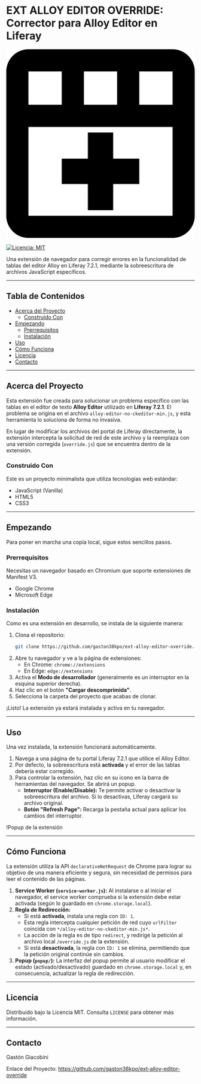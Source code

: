 # EXT ALLOY EDITOR OVERRIDE: Corrector para Alloy Editor en Liferay

![Logo del Proyecto](logo/logo.svg)

[![Licencia: MIT](https://img.shields.io/badge/Licencia-MIT-yellow.svg)](https://opensource.org/licenses/MIT)

Una extensión de navegador para corregir errores en la funcionalidad de tablas del editor Alloy en Liferay 7.2.1, mediante la sobreescritura de archivos JavaScript específicos.

---

## Tabla de Contenidos

- [Acerca del Proyecto](#acerca-del-proyecto)
  - [Construido Con](#construido-con)
- [Empezando](#empezando)
  - [Prerrequisitos](#prerrequisitos)
  - [Instalación](#instalación)
- [Uso](#uso)
- [Cómo Funciona](#cómo-funciona)
- [Licencia](#licencia)
- [Contacto](#contacto)

---

## Acerca del Proyecto

Esta extensión fue creada para solucionar un problema específico con las tablas en el editor de texto **Alloy Editor** utilizado en **Liferay 7.2.1**. El problema se origina en el archivo `alloy-editor-no-ckeditor-min.js`, y esta herramienta lo soluciona de forma no invasiva.

En lugar de modificar los archivos del portal de Liferay directamente, la extensión intercepta la solicitud de red de este archivo y la reemplaza con una versión corregida (`override.js`) que se encuentra dentro de la extensión.

### Construido Con

Este es un proyecto minimalista que utiliza tecnologías web estándar:

*   JavaScript (Vanilla)
*   HTML5
*   CSS3

---

## Empezando

Para poner en marcha una copia local, sigue estos sencillos pasos.

### Prerrequisitos

Necesitas un navegador basado en Chromium que soporte extensiones de Manifest V3.
*   Google Chrome
*   Microsoft Edge

### Instalación

Como es una extensión en desarrollo, se instala de la siguiente manera:

1.  Clona el repositorio:
    ```sh
    git clone https://github.com/gaston38kpo/ext-alloy-editor-override.git
    ```
2.  Abre tu navegador y ve a la página de extensiones:
    *   En Chrome: `chrome://extensions`
    *   En Edge: `edge://extensions`
3.  Activa el **Modo de desarrollador** (generalmente es un interruptor en la esquina superior derecha).
4.  Haz clic en el botón **"Cargar descomprimida"**.
5.  Selecciona la carpeta del proyecto que acabas de clonar.

¡Listo! La extensión ya estará instalada y activa en tu navegador.

---

## Uso

Una vez instalada, la extensión funcionará automáticamente.

1.  Navega a una página de tu portal Liferay 7.2.1 que utilice el Alloy Editor.
2.  Por defecto, la sobreescritura está **activada** y el error de las tablas debería estar corregido.
3.  Para controlar la extensión, haz clic en su icono en la barra de herramientas del navegador. Se abrirá un popup.
    *   **Interruptor (Enable/Disable):** Te permite activar o desactivar la sobreescritura del archivo. Si lo desactivas, Liferay cargará su archivo original.
    *   **Botón "Refresh Page":** Recarga la pestaña actual para aplicar los cambios del interruptor.

!Popup de la extensión

---

## Cómo Funciona

La extensión utiliza la API `declarativeNetRequest` de Chrome para lograr su objetivo de una manera eficiente y segura, sin necesidad de permisos para leer el contenido de las páginas.

1.  **Service Worker (`service-worker.js`):** Al instalarse o al iniciar el navegador, el service worker comprueba si la extensión debe estar activada (según lo guardado en `chrome.storage.local`).
2.  **Regla de Redirección:**
    *   Si está **activada**, instala una regla con `ID: 1`.
    *   Esta regla intercepta cualquier petición de red cuyo `urlFilter` coincida con `*/alloy-editor-no-ckeditor-min.js*`.
    *   La acción de la regla es de tipo `redirect`, y redirige la petición al archivo local `/override.js` de la extensión.
    *   Si está **desactivada**, la regla con `ID: 1` se elimina, permitiendo que la petición original continúe sin cambios.
3.  **Popup (`popup/`):** La interfaz del popup permite al usuario modificar el estado (activado/desactivado) guardado en `chrome.storage.local` y, en consecuencia, actualizar la regla de redirección.

---

## Licencia

Distribuido bajo la Licencia MIT. Consulta `LICENSE` para obtener más información.

---

## Contacto

Gastón Giacobini

Enlace del Proyecto: https://github.com/gaston38kpo/ext-alloy-editor-override
